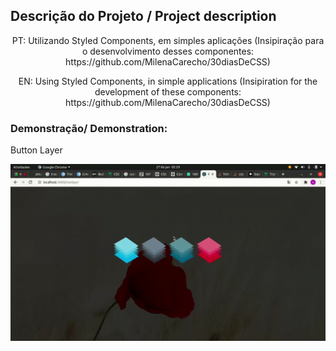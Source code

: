 ## Descrição do Projeto / Project description
<p align="center"> PT: Utilizando Styled Components, em simples aplicações (Insipiração para o desenvolvimento desses componentes: https://github.com/MilenaCarecho/30diasDeCSS) </p>
<p align="center"> EN: Using Styled Components, in simple applications (Insipiration for the development of these components: https://github.com/MilenaCarecho/30diasDeCSS) </p>

### Demonstração/ Demonstration: 
<p>Button Layer</p>
<img src="src/utils/gifs/Gravação-de-tela-de-27-01-2021-02_29_06-_online-video-cutter.com_.gif" alt="demonstration"></img>
